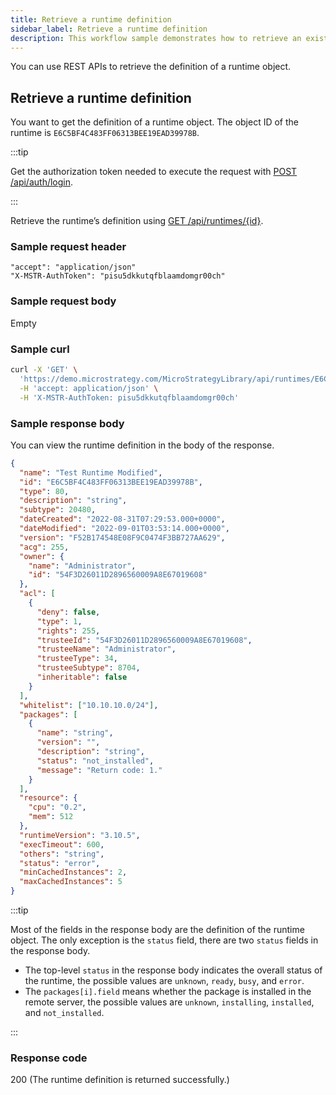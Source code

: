```yaml
---
title: Retrieve a runtime definition
sidebar_label: Retrieve a runtime definition
description: This workflow sample demonstrates how to retrieve an existing runtime object through the REST API.
---
```


<Available since="2021 Update 7" />

You can use REST APIs to retrieve the definition of a runtime object.

## Retrieve a runtime definition

You want to get the definition of a runtime object. The object ID of the runtime is `E6C5BF4C483FF06313BEE19EAD39978B`.

:::tip

Get the authorization token needed to execute the request with [POST /api/auth/login](https://demo.microstrategy.com/MicroStrategyLibrary/api-docs/index.html#/Authentication/postLogin).

:::

Retrieve the runtime’s definition using [GET /api/runtimes/{id}](https://demo.microstrategy.com/MicroStrategyLibrary/api-docs/index.html#/Runtimes/getScriptRuntime).

### Sample request header

```http
"accept": "application/json"
"X-MSTR-AuthToken": "pisu5dkkutqfblaamdomgr00ch"
```

### Sample request body

Empty

### Sample curl

```bash
curl -X 'GET' \
  'https://demo.microstrategy.com/MicroStrategyLibrary/api/runtimes/E6C5BF4C483FF06313BEE19EAD39978B' \
  -H 'accept: application/json' \
  -H 'X-MSTR-AuthToken: pisu5dkkutqfblaamdomgr00ch'
```

### Sample response body

You can view the runtime definition in the body of the response.

```json
{
  "name": "Test Runtime Modified",
  "id": "E6C5BF4C483FF06313BEE19EAD39978B",
  "type": 80,
  "description": "string",
  "subtype": 20480,
  "dateCreated": "2022-08-31T07:29:53.000+0000",
  "dateModified": "2022-09-01T03:53:14.000+0000",
  "version": "F52B174548E08F9C0474F3BB727AA629",
  "acg": 255,
  "owner": {
    "name": "Administrator",
    "id": "54F3D26011D2896560009A8E67019608"
  },
  "acl": [
    {
      "deny": false,
      "type": 1,
      "rights": 255,
      "trusteeId": "54F3D26011D2896560009A8E67019608",
      "trusteeName": "Administrator",
      "trusteeType": 34,
      "trusteeSubtype": 8704,
      "inheritable": false
    }
  ],
  "whitelist": ["10.10.10.0/24"],
  "packages": [
    {
      "name": "string",
      "version": "",
      "description": "string",
      "status": "not_installed",
      "message": "Return code: 1."
    }
  ],
  "resource": {
    "cpu": "0.2",
    "mem": 512
  },
  "runtimeVersion": "3.10.5",
  "execTimeout": 600,
  "others": "string",
  "status": "error",
  "minCachedInstances": 2,
  "maxCachedInstances": 5
}
```

:::tip

Most of the fields in the response body are the definition of the runtime object. The only exception is the `status` field, there are two `status` fields in the response body.

- The top-level `status` in the response body indicates the overall status of the runtime, the possible values are `unknown`, `ready`, `busy`, and `error`.
- The `packages[i].field` means whether the package is installed in the remote server, the possible values are `unknown`, `installing`, `installed`, and `not_installed`.

:::

### Response code

200 (The runtime definition is returned successfully.)
